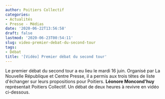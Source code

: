 ```yaml
---
author: Poitiers Collectif
categories:
- Actualités
- Presse - Médias
date: '2020-06-22T13:56:58'
draft: false
lastmod: '2020-06-23T00:54:11'
slug: video-premier-debat-du-second-tour
tags:
- Débat
title: '[Vidéo] Premier débat du second tour'
---
```


Le premier débat du second tour a eu lieu le mardi 16 juin. Organisé par La Nouvelle République et Centre Presse, il a permis aux trois têtes de liste d'échanger sur leurs propositions pour Poitiers. **Léonore Moncond'huy** représentait Poitiers Collectif. Un débat de deux heures à revivre en vidéo ci-dessous.
